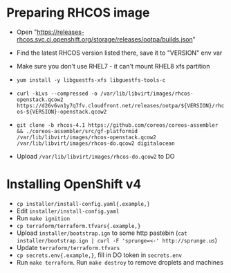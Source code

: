 Preparing RHCOS image
====
* Open "https://releases-rhcos.svc.ci.openshift.org/storage/releases/ootpa/builds.json"
* Find the latest RHCOS version listed there, save it to "VERSION" env var

* Make sure you don't use RHEL7 - it can't mount RHEL8 xfs partition
* `yum install -y libguestfs-xfs libguestfs-tools-c`
* `curl -kLvs --compressed -o /var/lib/libvirt/images/rhcos-openstack.qcow2 https://d26v6vn1y7q7fv.cloudfront.net/releases/ootpa/${VERSION}/rhcos-${VERSION}-openstack.qcow2`

* `git clone -b rhcos-4.1 https://github.com/coreos/coreos-assembler  && ./coreos-assembler/src/gf-platformid /var/lib/libvirt/images/rhcos-openstack.qcow2 /var/lib/libvirt/images/rhcos-do.qcow2 digitalocean`

* Upload `/var/lib/libvirt/images/rhcos-do.qcow2` to DO

Installing OpenShift v4
====
* `cp installer/install-config.yaml{.example,}`
* Edit `installer/install-config.yaml`
* Run `make ignition`
* `cp terraform/terraform.tfvars{.example,}`
* Upload `installer/bootstrap.ign` to some http pastebin (`cat installer/bootstrap.ign | curl -F 'sprunge=<-' http://sprunge.us`)
* Update `terraform/terraform.tfvars`
* `cp secrets.env{.example,}`, fill in DO token in `secrets.env`
* Run `make terraform`. Run `make destroy` to remove droplets and machines
